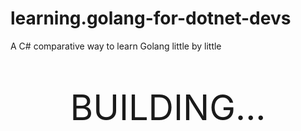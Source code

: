 # learning.golang-for-dotnet-devs
A C# comparative way to learn Golang little by little

<p style="font-size: 42pt; text-align: center;">BUILDING...</p>
